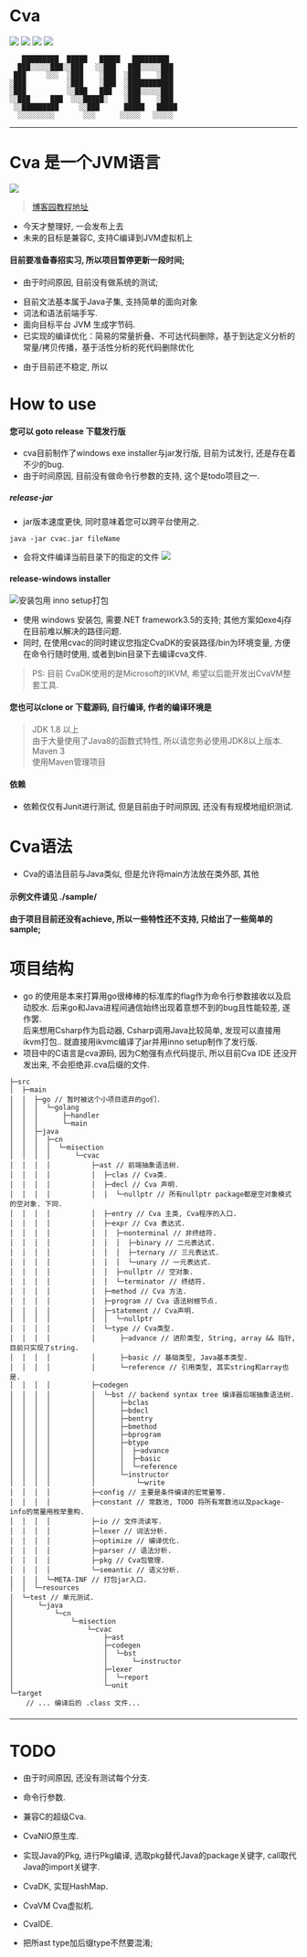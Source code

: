# Cva
![](https://img.shields.io/badge/language-Java-yellow.svg)
![](https://img.shields.io/badge/category-compilerLearning-blue.svg)
[![](https://img.shields.io/badge/blog-@misection-red.svg)](https://www.cnblogs.com/misection/)
![](http://progressed.io/bar/91?title=done)

```text
   █████████  █████   █████   █████████  
  ███░░░░░███░░███   ░░███   ███░░░░░███ 
 ███     ░░░  ░███    ░███  ░███    ░███ 
░███          ░███    ░███  ░███████████ 
░███          ░░███   ███   ░███░░░░░███ 
░░███     ███  ░░░█████░    ░███    ░███ 
 ░░█████████     ░░███      █████   █████
  ░░░░░░░░░       ░░░      ░░░░░   ░░░░░ 
```

---
# Cva 是一个JVM语言
![](res/img/logo/Cva-128.png)

> [博客园教程地址](https://www.cnblogs.com/misection/p/14429145.html)
- 今天才整理好, 一会发布上去
- 未来的目标是兼容C, 支持C编译到JVM虚拟机上

#### 目前要准备春招实习, 所以项目暂停更新一段时间;
- 由于时间原因, 目前没有做系统的测试;

+ 目前文法基本属于Java子集, 支持简单的面向对象
+ 词法和语法前端手写.
+ 面向目标平台 JVM 生成字节码.
+ 已实现的编译优化：简易的常量折叠、不可达代码删除，基于到达定义分析的常量/拷贝传播，基于活性分析的死代码删除优化
- 由于目前还不稳定, 所以

# How to use

#### 您可以 goto release 下载发行版
- cva目前制作了windows exe installer与jar发行版, 目前为试发行, 还是存在着不少的bug.
- 由于时间原因, 目前没有做命令行参数的支持, 这个是todo项目之一.

##### release-jar
- jar版本速度更快, 同时意味着您可以跨平台使用之.
```shell script
java -jar cvac.jar fileName
```
- 会将文件编译当前目录下的指定的文件
![](res/img/cvac/cmd.png)

#### release-windows installer
![安装包用 inno setup打包](res/img/cvac/installer.png)
- 使用 windows 安装包, 需要.NET framework3.5的支持;
 其他方案如exe4j存在目前难以解决的路径问题.
- 同时, 在使用cvac的同时建议您指定CvaDK的安装路径/bin为环境变量, 方便在命令行随时使用, 或者到bin目录下去编译cva文件.
> PS: 目前 CvaDK使用的是Microsoft的IKVM, 希望以后能开发出CvaVM整套工具.

#### 您也可以clone or 下载源码, 自行编译, 作者的编译环境是
> JDK  1.8 以上  
> 由于大量使用了Java8的函数式特性, 所以请您务必使用JDK8以上版本.  
> Maven 3  
> 使用Maven管理项目  
#### 依赖
- 依赖仅仅有Junit进行测试, 但是目前由于时间原因, 还没有有规模地组织测试.

# Cva语法

- Cva的语法目前与Java类似, 但是允许将main方法放在类外部, 其他

#### 示例文件请见 ./sample/

#### 由于项目目前还没有achieve, 所以一些特性还不支持, 只给出了一些简单的sample;

# 项目结构
- go 的使用是本来打算用go很棒棒的标准库的flag作为命令行参数接收以及启动胶水. 
后来go和Java进程间通信始终出现着意想不到的bug且性能较差, 遂作罢.   
后来想用Csharp作为启动器, Csharp调用Java比较简单, 发现可以直接用ikvm打包..
就直接用ikvmc编译了jar并用inno setup制作了发行版.
- 项目中的C语言是cva源码, 因为C勉强有点代码提示, 所以目前Cva IDE 还没开发出来,
不会拒绝非.cva后缀的文件.

```text
├─src
│  ├─main
│  │  ├─go // 暂时被这个小项目遗弃的go们.
│  │  │  └─golang
│  │  │      ├─handler
│  │  │      └─main
│  │  ├─java
│  │  │  ├─cn
│  │  │  │  └─misection
│  │  │  │      └─cvac
│  │  │  │          ├─ast // 前端抽象语法树.
│  │  │  │          │  ├─clas // Cva类.
│  │  │  │          │  ├─decl // Cva 声明.
│  │  │  │          │  │  └─nullptr // 所有nullptr package都是空对象模式的空对象. 下同.
│  │  │  │          │  ├─entry // Cva 主类, Cva程序的入口.
│  │  │  │          │  ├─expr // Cva 表达式.
│  │  │  │          │  │  ├─nonterminal // 非终结符.
│  │  │  │          │  │  │  ├─binary // 二元表达式.
│  │  │  │          │  │  │  ├─ternary // 三元表达式.
│  │  │  │          │  │  │  └─unary // 一元表达式.
│  │  │  │          │  │  ├─nullptr // 空对象.
│  │  │  │          │  │  └─terminator // 终结符.
│  │  │  │          │  ├─method // Cva 方法.
│  │  │  │          │  ├─program // Cva 语法树根节点.
│  │  │  │          │  ├─statement // Cva声明.
│  │  │  │          │  │  └─nullptr 
│  │  │  │          │  └─type // Cva类型.
│  │  │  │          │      ├─advance // 进阶类型, String, array && 指针, 目前只实现了string.
│  │  │  │          │      ├─basic // 基础类型, Java基本类型.
│  │  │  │          │      └─reference // 引用类型, 其实string和array也是.
│  │  │  │          ├─codegen
│  │  │  │          │  └─bst // backend syntax tree 编译器后端抽象语法树.
│  │  │  │          │      ├─bclas
│  │  │  │          │      ├─bdecl
│  │  │  │          │      ├─bentry
│  │  │  │          │      ├─bmethod
│  │  │  │          │      ├─bprogram
│  │  │  │          │      ├─btype
│  │  │  │          │      │  ├─advance
│  │  │  │          │      │  ├─basic
│  │  │  │          │      │  └─reference
│  │  │  │          │      └─instructor
│  │  │  │          │          └─write
│  │  │  │          ├─config // 主要是条件编译的宏常量等.
│  │  │  │          ├─constant // 常数池, TODO 将所有常数池以及package-info的常量用枚举重构.
│  │  │  │          ├─io // 文件流读写.
│  │  │  │          ├─lexer // 词法分析.
│  │  │  │          ├─optimize // 编译优化.
│  │  │  │          ├─parser // 语法分析.
│  │  │  │          ├─pkg // Cva包管理.
│  │  │  │          └─semantic // 语义分析.
│  │  │  └─META-INF // 打包jar入口.
│  │  └─resources
│  └─test // 单元测试.
│      └─java
│          └─cn
│              └─misection
│                  └─cvac
│                      ├─ast
│                      ├─codegen
│                      │  └─bst
│                      │      └─instructor
│                      ├─lexer
│                      │  └─report
│                      └─unit
└─target
    // ... 编译后的 .class 文件...

```
#### 


---
# TODO
- 由于时间原因, 还没有测试每个分支.
- 命令行参数.
- 兼容C的超级Cva.
- CvaNIO原生库.
- 实现Java的Pkg, 进行Pkg编译, 选取pkg替代Java的package关键字, call取代Java的import关键字.
- CvaDK, 实现HashMap.
- CvaVM Cva虚拟机.
- CvaIDE. 

- 把所ast type加后缀type不然要混淆; 

